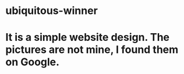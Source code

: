 # ubiquitous-winner
# It is a simple website design. The pictures are not mine, I found them on Google.
# 
